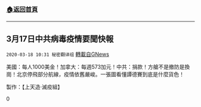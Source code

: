 ###  [:house:返回首頁](https://github.com/ourhimalayas/txt)
---

## 3月17日中共病毒疫情要聞快報
`2020-03-18 10:31 秘密翻译组` [轉載自GNews](https://gnews.org/zh-hant/144466/)

美國：每人1000美金！加拿大：每週573加元！中共：捐款！方艙不是撤防是換崗！北京停飛部分航線，疫情依舊嚴峻。一張圖看懂譚德賽到底是什麼貨色！



製作：【上天造·滅疫組】

0
